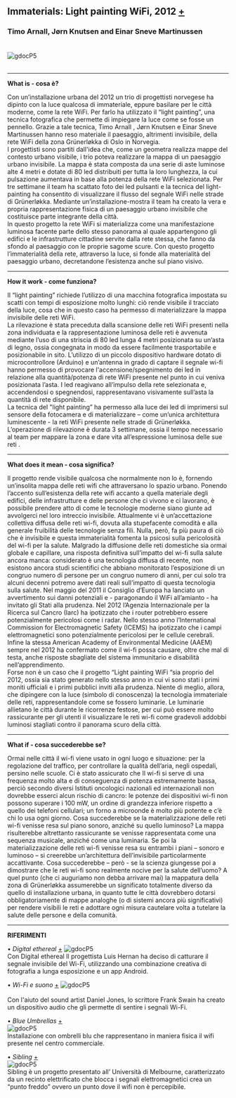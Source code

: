 
## Immaterials: Light painting WiFi, 2012 [+](http://www.designboom.com/design/immaterials-light-painting-wifi-by-timo-arnall-jorn-knutsen-einar-sneve-martinussen/)
### Timo Arnall, Jørn Knutsen and Einar Sneve Martinussen <br><br>
![gdocP5](http://i.imgur.com/ZiBAlGS.jpg)<br><br>

***

**What is - cosa è?**     
     
Con un’installazione urbana del 2012 un trio di progettisti norvegese ha dipinto con la luce qualcosa di immateriale, eppure basilare per le città moderne, come la rete WiFi.  Per farlo ha utilizzato il “light painting”, una tecnica fotografica che permette di impiegare la luce come se fosse un pennello. Grazie a tale tecnica, Timo Arnall , Jørn Knutsen e Einar Sneve Martinussen hanno reso materiale il paesaggio, altrimenti invisibile, della rete WiFi della zona Grünerløkka di Oslo in Norvegia.  
I progettisti sono partiti dall'idea che, come un geometra realizza mappe del contesto urbano visibile, i trio poteva realizzare la mappa di un paesaggio urbano invisibile. La mappa è stata composta da una serie di aste luminose alte 4 metri e dotate di 80 led distribuiti per tutta la loro lunghezza, la cui pulsazione aumentava in base alla potenza della rete WiFi selezionata. 
Per tre settimane il team ha scattato foto dei led pulsanti e la tecnica del light-painting ha consentito di visualizzare il flusso del segnale WiFi nelle strade di Grünerløkka. Mediante un’installazione-mostra il team ha creato la vera e propria rappresentazione fisica di un paesaggio urbano invisibile che costituisce parte integrante della città.   
In questo progetto la rete WiFi si materializza come una manifestazione luminosa facente parte dello stesso panorama al quale appartengono gli edifici e le infrastrutture cittadine servite dalla rete stessa, che fanno da sfondo al paesaggio con le proprie sagome scure. 
Con questo progetto l’immaterialità della rete, attraverso la luce, si fonde alla materialità del paesaggio urbano, decretandone l’esistenza anche sul piano visivo. 


***

**How it work - come funziona?**   
      
Il “light painting” richiede l’utilizzo di una macchina fotografica impostata su scatti con tempi di esposizione molto lunghi: ciò rende visibile il tracciato della luce, cosa che in questo caso ha permesso di materializzare  la mappa invisibile  delle reti WiFi.  
La rilevazione è stata preceduta dalla scansione delle reti WiFi presenti nella zona individuata e la rappresentazione luminosa delle reti è avvenuta mediante l’uso di una striscia di 80 led lunga 4 metri posizionata su un’asta di legno, ossia congegnata in modo da essere facilmente trasportabile e posizionabile in sito. 
L’utilizzo di un piccolo dispositivo hardware dotato di microcontrollore (Arduino) e un’antenna in grado di captare il segnale wi-fi hanno permesso di provocare l'accensione/spegnimento dei led in relazione alla quantità/potenza di rete WiFi presente nel punto in cui veniva posizionata l’asta. 
I led reagivano all’impulso della rete selezionata e, accendendosi o spegnendosi, rappresentavano visivamente sull’asta la quantità di rete disponibile.  
La tecnica del "light painting” ha permesso alla luce dei led di imprimersi sul sensore della fotocamera e di materializzare – come un’unica architettura luminescente - la reti WiFi presente nelle strade di Grünerløkka.  
L’operazione di rilevazione è durata 3 settimane, ossia il tempo necessario al team per mappare la zona e dare vita all’espressione luminosa delle sue reti .
  

***      

**What does it mean - cosa significa?**   

Il progetto rende visibile qualcosa che normalmente non lo è, fornendo un’insolita mappa delle reti wifi che attraversano lo spazio urbano. Ponendo l’accento sull’esistenza della rete wifi accanto a quella materiale degli edifici, delle infrastrutture e delle persone che ci vivono e ci lavorano, è possibile prendere atto di come le tecnologie moderne siano giunte ad avvolgerci nel loro intreccio invisibile. 
Attualmente vi è un’accettazione collettiva diffusa delle reti wi-fi, dovuta alla stupefacente comodità e alla generale fruibilità delle tecnologie senza fili.  Nulla, però, fa più paura di ciò che è invisibile e questa immaterialità fomenta la psicosi sulla  pericolosità del wi-fi per la salute.  Malgrado la diffusione delle reti domestiche sia ormai globale e capillare, una risposta definitiva sull’impatto del wi-fi sulla salute ancora manca: considerato è una tecnologia diffusa di recente, non esistono ancora studi scientifici che abbiano monitorato l’esposizione di un congruo numero di persone per un congruo numero di anni, per cui solo tra alcuni decenni potremo avere dati reali sull’impatto di questa tecnologia sulla salute. Nel maggio del 2011 il Consiglio d’Europa ha lanciato un avvertimento sui danni potenziali e - paragonando il WiFi all’amianto - ha invitato gli Stati alla prudenza. Nel 2012 l’Agenzia Internazionale per la Ricerca sul Cancro (Iarc) ha ipotizzato che i router potrebbero essere potenzialmente pericolosi come i radar. Nello stesso anno l’International Commission for Electromagnetic Safety (ICEMS) ha ipotizzato che i campi elettromagnetici sono potenzialmente pericolosi per le cellule cerebrali. Infine la stessa American Academy of Environmental Medicine (AAEM) sempre nel 2012 ha confermato come il wi-fi possa causare, oltre che mal di testa, anche risposte sbagliate del sistema immunitario e disabilità nell’apprendimento.   
Forse non è un caso che il progetto “Light painting WiFi “sia proprio del 2012, ossia sia stato generato nello stesso anno in cui vi sono stati i primi moniti ufficiali e i primi pubblici inviti alla prudenza. Niente di meglio, allora, che dipingere con la luce (simbolo di conoscenza) la tecnologia immateriale delle reti, rappresentandole come se fossero luminarie. Le luminarie allietano le città durante le ricorrenze festose, per cui può essere molto rassicurante per gli utenti il visualizzare le reti wi-fi come gradevoli addobbi luminosi stagliati contro il panorama scuro della città.


***
     
**What if - cosa succederebbe se?**   
    
Ormai nelle città il wi-fi viene usato in ogni luogo e situazione: per la regolazione del traffico, per controllare la qualità dell’aria, negli ospedali, persino nelle scuole. 
Ci è stato assicurato che Il wi-fi si serve di una frequenza molto alta e di conseguenza di potenza estremamente bassa, perciò secondo diversi Istituti oncologici nazionali ed internazionali non dovrebbe esserci alcun rischio di cancro: le potenze dei dispositivi wi-fi non possono superare i 100 mW, un ordine di grandezza inferiore rispetto a quello dei telefoni cellulari; un forno a microonde è molto più potente e c’è chi lo usa ogni giorno.
Cosa succederebbe se la materializzazione delle reti wi-fi venisse resa sul piano sonoro, anziché su quello luminoso? La mappa risulterebbe altrettanto rassicurante se venisse rappresentata come una sequenza musicale, anziché come una luminaria.  Se poi la materializzazione delle reti wi-fi venisse resa su entrambi i piani – sonoro e luminoso – si creerebbe un’architettura dell’invisibile particolarmente accattivante.
Cosa succederebbe – però - se la scienza giungesse poi a dimostrare che le reti wi-fi sono realmente nocive per la salute dell’uomo?
A quel punto (che ci auguriamo non debba arrivare mai) la mappatura della zona di Grünerløkka assumerebbe un significato totalmente diverso da quello di installazione urbana, in quanto tutte le città dovrebbero dotarsi obbligatoriamente di mappe analoghe (o di sistemi ancora più significativi) per rendere visibili le reti e adottare ogni misura cautelare volta a tutelare la salute delle persone e della comunità. 


------------

**RIFERIMENTI**
     
•	*Digital ethereal* [+](http://www.digitalethereal.com/)
![gdocP5](http://i.imgur.com/pzf7sUu.jpg)<br>
Con Digital ethereal Il progettista Luis Hernan ha deciso di catturare il segnale invisibile del Wi-Fi, 
utilizzando una combinazione creativa di fotografia a lunga esposizione e un app Android. 
    

•	*Wi-Fi e suono* [+](https://creators.vice.com/it/article/this-man-can-hear-wi-fi)
![gdocP5](http://i.imgur.com/pnBI17o.jpg)<br>  
Con l'aiuto del sound artist Daniel Jones, lo scrittore Frank Swain ha creato un dispositivo audio che gli permette 
di sentire i segnali Wi-Fi.  
 

•	*Blue Umbrellas* [+](http://designtaxi.com/news/361590/In-London-A-Giant-WiFi-Providing-Canopy-Made-Of-500-Blue-Umbrellas/)<br> 
![gdocP5](http://i.imgur.com/Zub7gon.jpg)<br>
Installazione con ombrelli blu che rappresentano in maniera fisica il wifi presente nel centro commerciale.



•	*Sibling* [+](https://www.dezeen.com/2013/11/11/siblings-wifi-blocking-onoff-installation-creates-a-disconnected-cold-spot/)<br>
![gdocP5](http://i.imgur.com/17FeUOY.jpg)<br>
Sibling è un progetto presentato all’ Università di Melbourne, caratterizzato da un recinto elettrificato che blocca i segnali elettromagnetici crea un “punto freddo” ovvero un punto dove il wifi non è percepibile.
